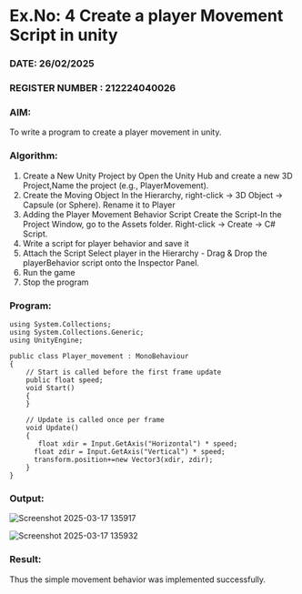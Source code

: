 # Ex.No: 4  Create a player Movement Script in unity 
### DATE: 26/02/2025                                                                           
### REGISTER NUMBER : 212224040026
### AIM: 
To write a program to create a player movement in unity.
### Algorithm:
1. Create a New Unity Project by Open the  Unity Hub and create a new 3D Project,Name the project (e.g., PlayerMovement).
2. Create the Moving Object
   In the Hierarchy, right-click → 3D Object → Capsule (or Sphere).
   Rename it to Player 
4. Adding the Player Movement Behavior Script
   Create the Script-In the Project Window, go to the Assets folder.
   Right-click → Create → C# Script.
5. Write a script for player behavior and save it
6. Attach the Script
   Select player in the Hierarchy - Drag & Drop the playerBehavior script onto the Inspector Panel.
7. Run the game 
8. Stop the program
    
### Program:
```
using System.Collections;
using System.Collections.Generic;
using UnityEngine;

public class Player_movement : MonoBehaviour
{
    // Start is called before the first frame update
    public float speed;
    void Start()
    {
    }

    // Update is called once per frame
    void Update()
    {
       float xdir = Input.GetAxis("Horizontal") * speed;
      float zdir = Input.GetAxis("Vertical") * speed;
      transform.position+=new Vector3(xdir, zdir); 
    }
}

```
### Output:


![Screenshot 2025-03-17 135917](https://github.com/user-attachments/assets/89913348-cdfc-409c-a81f-a6e1c1b6ac78)



![Screenshot 2025-03-17 135932](https://github.com/user-attachments/assets/dfbee4f9-fdaf-459e-a24a-394bcd4cf057)




### Result:
Thus the simple movement behavior was implemented successfully.
